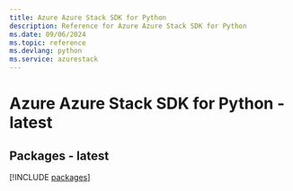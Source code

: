 ```yaml
---
title: Azure Azure Stack SDK for Python
description: Reference for Azure Azure Stack SDK for Python
ms.date: 09/06/2024
ms.topic: reference
ms.devlang: python
ms.service: azurestack
---
```

# Azure Azure Stack SDK for Python - latest
## Packages - latest
[!INCLUDE [packages](azure-stack-index.md)]
